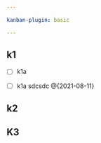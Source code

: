 ```yaml
---

kanban-plugin: basic

---
```


## k1

- [ ] k1a
- [ ] k1a sdcsdc  @{2021-08-11}


## k2



## K3




